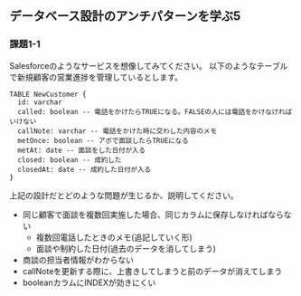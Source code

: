 ## データベース設計のアンチパターンを学ぶ5

### 課題1-1
Salesforceのようなサービスを想像してみてください。
以下のようなテーブルで新規顧客の営業進捗を管理しているとします。
```
TABLE NewCustomer {
  id: varchar
  called: boolean -- 電話をかけたらTRUEになる。FALSEの人には電話をかけなければいけない
  callNote: varchar -- 電話をかけた時に交わした内容のメモ
  metOnce: boolean -- アポで面談したらTRUEになる
  metAt: date -- 面談をした日付が入る
  closed: boolean -- 成約した
  closedAt: date -- 成約した日付が入る
}
```
上記の設計だとどのような問題が生じるか、説明してください。

- 同じ顧客で面談を複数回実施した場合、同じカラムに保存しなければならない
  - 複数回電話したときのメモ(追記していく形)
  - 面談や制約した日付(過去のデータを消してしまう)
- 商談の担当者情報がわからない
- callNoteを更新する際に、上書きしてしまうと前のデータが消えてしまう
- booleanカラムにINDEXが効きにくい
